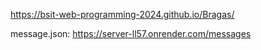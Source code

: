 https://bsit-web-programming-2024.github.io/Bragas/

message.json: https://server-ll57.onrender.com/messages
